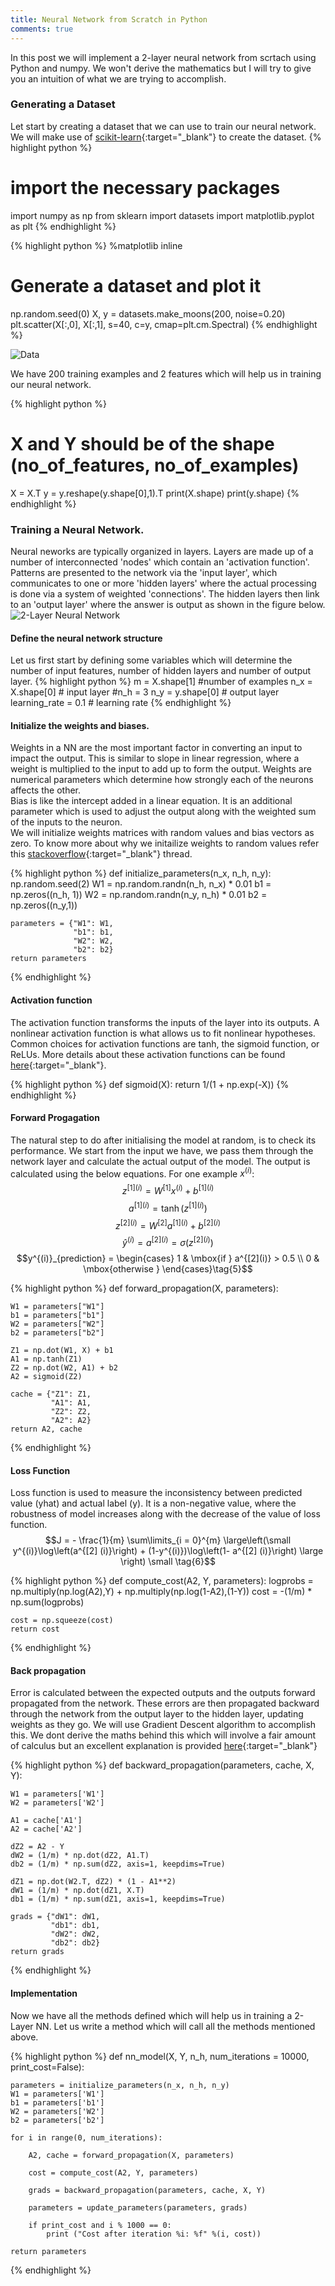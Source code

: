 ```yaml
---
title: Neural Network from Scratch in Python 
comments: true
---
```


In this post we will implement a 2-layer neural network from scrtach using Python and numpy. We won't derive the mathematics but I will try to give you an intuition of what we are trying to accomplish.

### Generating a Dataset
Let start by creating a dataset that we can use to train our neural network. We will make use of [scikit-learn](http://scikit-learn.org/){:target="_blank"} to create the dataset.
{% highlight python %}
# import the necessary packages
import numpy as np
from sklearn import datasets
import matplotlib.pyplot as plt
{% endhighlight %}


{% highlight python %}
%matplotlib inline 
# Generate a dataset and plot it
np.random.seed(0)
X, y = datasets.make_moons(200, noise=0.20)
plt.scatter(X[:,0], X[:,1], s=40, c=y, cmap=plt.cm.Spectral)
{% endhighlight %}

![Data](/img/nn_scratch_1.png "Data")

We have 200 training examples and 2 features which will help us in training our neural network.

{% highlight python %}
# X and Y should be of the shape (no_of_features, no_of_examples)
X = X.T
y = y.reshape(y.shape[0],1).T
print(X.shape)
print(y.shape)
{% endhighlight %}

### Training a Neural Network.
Neural neworks are typically organized in layers. Layers are made up of a number of interconnected 'nodes' which contain an 'activation function'. Patterns are presented to the network via the 'input layer', which communicates to one or more 'hidden layers' where the actual processing is done via a system of weighted 'connections'. The hidden layers then link to an 'output layer' where the answer is output as shown in the figure below.
![2-Layer Neural Network](/img/nn_scratch_2.jpeg "2-Layer Neural Network")

#### Define the neural network structure
Let us first start by defining some variables which will determine the number of input features, number of hidden layers and number of output layer.
{% highlight python %}
m = X.shape[1] #number of examples
n_x = X.shape[0] # input layer
#n_h = 3
n_y = y.shape[0] # output layer
learning_rate = 0.1 # learning rate
{% endhighlight %}

#### Initialize the weights and biases.
Weights in a NN are the most important factor in converting an input to impact the output. This is similar to slope in linear regression, where a weight is multiplied to the input to add up to form the output. Weights are numerical parameters which determine how strongly each of the neurons affects the other.  
Bias is like the intercept added in a linear equation. It is an additional parameter which is used to adjust the output along with the weighted sum of the inputs to the neuron.  
We will initialize weights matrices with random values and bias vectors as zero. To know more about why we initailize weights to random values refer this [stackoverflow](https://stackoverflow.com/questions/20027598/why-should-weights-of-neural-networks-be-initialized-to-random-numbers){:target="_blank"} thread.

{% highlight python %}
def initialize_parameters(n_x, n_h, n_y):
    np.random.seed(2)
    W1 = np.random.randn(n_h, n_x) * 0.01
    b1 = np.zeros((n_h, 1))
    W2 = np.random.randn(n_y, n_h) * 0.01
    b2 = np.zeros((n_y,1))
    
    parameters = {"W1": W1,
                  "b1": b1,
                  "W2": W2,
                  "b2": b2}
    return parameters
{% endhighlight %}

#### Activation function
The activation function transforms the inputs of the layer into its outputs. A nonlinear activation function is what allows us to fit nonlinear hypotheses.  
Common choices for activation functions are tanh, the sigmoid function, or ReLUs. More details about these activation functions can be found [here](http://cs231n.github.io/neural-networks-1/#actfun){:target="_blank"}.

{% highlight python %}
def sigmoid(X):
    return 1/(1 + np.exp(-X))
{% endhighlight %}

#### Forward Progagation
The natural step to do after initialising the model at random, is to check its performance. We start from the input we have, we pass them through the network layer and calculate the actual output of the model. The output is calculated using the below equations.
For one example $x^{(i)}$:
$$z^{[1] (i)} =  W^{[1]} x^{(i)} + b^{[1] (i)}\tag{1}$$ 
$$a^{[1] (i)} = \tanh(z^{[1] (i)})\tag{2}$$
$$z^{[2] (i)} = W^{[2]} a^{[1] (i)} + b^{[2] (i)}\tag{3}$$
$$\hat{y}^{(i)} = a^{[2] (i)} = \sigma(z^{ [2] (i)})\tag{4}$$
$$y^{(i)}_{prediction} = \begin{cases} 1 & \mbox{if } a^{[2](i)} > 0.5 \\ 0 & \mbox{otherwise } \end{cases}\tag{5}$$

{% highlight python %}
def forward_propagation(X, parameters):
    
    W1 = parameters["W1"]
    b1 = parameters["b1"]
    W2 = parameters["W2"]
    b2 = parameters["b2"]
    
    Z1 = np.dot(W1, X) + b1
    A1 = np.tanh(Z1)
    Z2 = np.dot(W2, A1) + b2
    A2 = sigmoid(Z2)
    
    cache = {"Z1": Z1,
             "A1": A1,
             "Z2": Z2,
             "A2": A2}
    return A2, cache
{% endhighlight %}

#### Loss Function
Loss function is used to measure the inconsistency between predicted value (yhat) and actual label (y). It is a non-negative value, where the robustness of model increases along with the decrease of the value of loss function.
$$J = - \frac{1}{m} \sum\limits_{i = 0}^{m} \large\left(\small y^{(i)}\log\left(a^{[2] (i)}\right) + (1-y^{(i)})\log\left(1- a^{[2] (i)}\right)  \large  \right) \small \tag{6}$$

{% highlight python %}
def compute_cost(A2, Y, parameters):
    logprobs = np.multiply(np.log(A2),Y) + np.multiply(np.log(1-A2),(1-Y))
    cost = -(1/m) * np.sum(logprobs)
    
    cost = np.squeeze(cost)
    return cost
{% endhighlight %}

  #### Back propagation
  Error is calculated between the expected outputs and the outputs forward propagated from the network. These errors are then propagated backward through the network from the output layer to the hidden layer, updating weights as they go.
  We will use Gradient Descent algorithm to accomplish this. We dont derive the maths behind this which will involve a fair amount of calculus but an excellent explanation is provided [here](http://colah.github.io/posts/2015-08-Backprop/){:target="_blank"}

{% highlight python %}
  def backward_propagation(parameters, cache, X, Y):
    
    W1 = parameters['W1']
    W2 = parameters['W2']
    
    A1 = cache['A1']
    A2 = cache['A2']
    
    dZ2 = A2 - Y
    dW2 = (1/m) * np.dot(dZ2, A1.T)
    db2 = (1/m) * np.sum(dZ2, axis=1, keepdims=True)
    
    dZ1 = np.dot(W2.T, dZ2) * (1 - A1**2)
    dW1 = (1/m) * np.dot(dZ1, X.T)
    db1 = (1/m) * np.sum(dZ1, axis=1, keepdims=True)
    
    grads = {"dW1": dW1,
             "db1": db1,
             "dW2": dW2,
             "db2": db2}
    return grads
{% endhighlight %}

#### Implementation
Now we have all the methods defined which will help us in training a 2-Layer NN. Let us write a method which will call all the methods mentioned above.

{% highlight python %}
def nn_model(X, Y, n_h, num_iterations = 10000, print_cost=False):
    
    parameters = initialize_parameters(n_x, n_h, n_y)
    W1 = parameters['W1']
    b1 = parameters['b1']
    W2 = parameters['W2']
    b2 = parameters['b2']
    
    for i in range(0, num_iterations):
        
        A2, cache = forward_propagation(X, parameters)
        
        cost = compute_cost(A2, Y, parameters)
        
        grads = backward_propagation(parameters, cache, X, Y)
        
        parameters = update_parameters(parameters, grads)
        
        if print_cost and i % 1000 == 0:
            print ("Cost after iteration %i: %f" %(i, cost))

    return parameters
{% endhighlight %}



